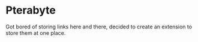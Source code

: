 # Pterabyte

Got bored of storing links here and there, decided to create an extension to store them at one place.
